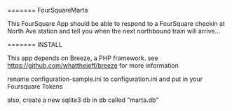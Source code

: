 =======
FourSquareMarta

This FourSquare App should be able to respond to a FourSquare checkin at North Ave station and tell you when the next northbound train will arrive...

=======
INSTALL

This app depends on Breeze, a PHP framework.  see https://github.com/whatthejeff/breeze for more information

rename configuration-sample.ini to configuration.ini and put in your Foursquare Tokens

also, create a new sqlite3 db in db called "marta.db"
